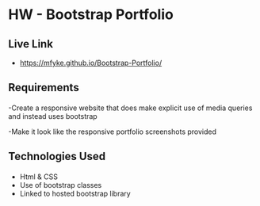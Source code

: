 # HW - Bootstrap Portfolio

## Live Link 
 - https://mfyke.github.io/Bootstrap-Portfolio/

## Requirements
#### 
-Create a responsive website that does make explicit use of media queries and instead uses bootstrap

-Make it look like the responsive portfolio screenshots provided

## Technologies Used
#### 
- Html & CSS 
- Use of bootstrap classes
- Linked to hosted bootstrap library